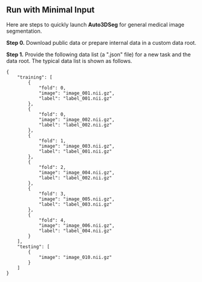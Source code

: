## Run with Minimal Input

Here are steps to quickly launch **Auto3DSeg** for general medical image segmentation.

**Step 0.** Download public data or prepare internal data in a custom data root.

**Step 1.** Provide the following data list (a ".json" file) for a new task and the data root. The typical data list is shown as follows.

```
{
    "training": [
        {
            "fold": 0,
            "image": "image_001.nii.gz",
            "label": "label_001.nii.gz"
        },
        {
            "fold": 0,
            "image": "image_002.nii.gz",
            "label": "label_002.nii.gz"
        },
        {
            "fold": 1,
            "image": "image_003.nii.gz",
            "label": "label_001.nii.gz"
        },
        {
            "fold": 2,
            "image": "image_004.nii.gz",
            "label": "label_002.nii.gz"
        },
        {
            "fold": 3,
            "image": "image_005.nii.gz",
            "label": "label_003.nii.gz"
        },
        {
            "fold": 4,
            "image": "image_006.nii.gz",
            "label": "label_004.nii.gz"
        }
    ],
    "testing": [
        {
            "image": "image_010.nii.gz"
        }
    ]
}
```

